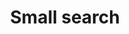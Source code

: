 ---
layout: pattern
categories: [patterns, search]
title: Small search
type: [detail-page]
permalink: /patterns/search/small-search/
variations: true
overview: Lorem ipsum dolor sit amet, consectetur adipiscing elit, sed do eiusmod tempor incididunt ut labore et dolore magna aliqua. Interdum velit euismod in pellentesque. 
description: |
    
usa-link: "https://designsystem.digital.gov/components/search/"
specification: |
search: Search
### search button text
search-type: small
### search bar type options: big, small
yml: |
  
  search: Search
  ### search button text
  search-type: small
  ### search bar type options: 
    ### big
    ### small
jekyll: |

  "{% include patterns/search/search-small.md %}"
#spec:

### Paths to view design and code... 
## designimg: can be used to show an image of the design until a coded version can be created. The htmlpath & csspath should be located in the pattens folder. Read more about creating coded components in /docs/creating-patterns 
# designimg: 
htmlpath: patterns/search/search-small.md
csspath: patterns/search/index.scss
---